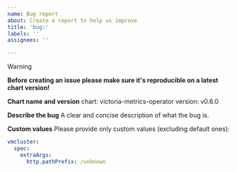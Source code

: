 ```yaml
---
name: Bug report
about: Create a report to help us improve
title: 'bug:'
labels: ''
assignees: ''

---
```

> [!WARNING]
> **Before creating an issue please make sure it's reproducible on a latest chart version!**

**Chart name and version**
chart: victoria-metrics-operator
version: v0.6.0

**Describe the bug**
A clear and concise description of what the bug is.

**Custom values**
Please provide only custom values (excluding default ones):
```yaml
vmcluster:
  spec:
    extraArgs:
      http.pathPrefix: /unknown
```
